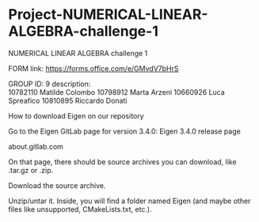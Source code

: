 # Project-NUMERICAL-LINEAR-ALGEBRA-challenge-1
NUMERICAL LINEAR ALGEBRA challenge 1


FORM link:
https://forms.office.com/e/GMvdV7bHrS


GROUP ID: 9
description:    
10782110 Matilde Colombo
10798912 Marta Arzeni
10660926 Luca Spreafico
10810895 Riccardo Donati


How to download Eigen on our repository

Go to the Eigen GitLab page for version 3.4.0:
Eigen 3.4.0 release page
 
about.gitlab.com

On that page, there should be source archives you can download, like .tar.gz or .zip.

Download the source archive.

Unzip/untar it. Inside, you will find a folder named Eigen (and maybe other files like unsupported, CMakeLists.txt, etc.).

